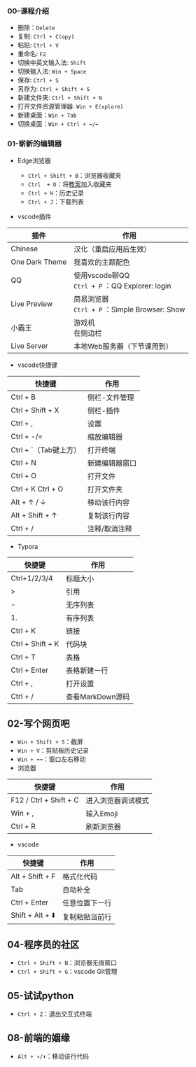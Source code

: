 ### 00-课程介绍

- 删除：`Delete`
- 复制: `Ctrl + C(opy)`
- 粘贴: `Ctrl + V`
- 重命名: `F2`
- 切换中英文输入法: `Shift`
- 切换输入法: `Win + Space`
- 保存: `Ctrl + S`
- 另存为: `Ctrl + Shift + S`
- 新建文件夹: `Ctrl + Shift + N`
- 打开文件资源管理器: `Win + E(xplore)`
- 新建桌面：`Win + Tab`
- 切换桌面：`Win + Ctrl + ⬅️/➡️`

### 01-崭新的编辑器

- Edge浏览器
  - `Ctrl + Shift + B`：浏览器收藏夹
  - `Ctrl  + D`：将[教案](https://share.fzf404.top)加入收藏夹 
  - `Ctrl + H`：历史记录
  - `Ctrl + J`：下载列表

- vscode插件

| 插件           | 作用                                                |
| -------------- | --------------------------------------------------- |
| Chinese        | 汉化（重启应用后生效）                              |
| One Dark Theme | 我喜欢的主题配色                                    |
| QQ             | 使用vscode聊QQ<br />`Ctrl + P` ：QQ Explorer: login |
| Live Preview   | 简易浏览器<br />`Ctrl + P` ：Simple Browser: Show   |
| 小霸王         | 游戏机<br />在侧边栏                                |
| Live Server    | 本地Web服务器（下节课用到）                         |

- vscode快捷键

| 快捷键               | 作用          |
| -------------------- | ------------- |
| Ctrl + B             | 侧栏-文件管理 |
| Ctrl + Shift + X     | 侧栏-插件     |
| Ctrl + ,             | 设置          |
| Ctrl + -/= | 缩放编辑器 |
| Ctrl + `（Tab键上方） | 打开终端      |
| Ctrl + N | 新建编辑器窗口 |
| Ctrl + O | 打开文件 |
| Ctrl + K Ctrl + O    | 打开文件夹    |
| Alt + ↑ / ↓        | 移动该行内容  |
| Alt + Shift + ↑     | 复制该行内容  |
| Ctrl + /             | 注释/取消注释 |

- Typora

| 快捷键           | 作用             |
| ---------------- | ---------------- |
| Ctrl+1/2/3/4     | 标题大小         |
| >                | 引用             |
| -                | 无序列表         |
| 1.               | 有序列表         |
| Ctrl + K         | 链接             |
| Ctrl + Shift + K | 代码块           |
| Ctrl + T         | 表格             |
| Ctrl + Enter     | 表格新建一行     |
| Ctrl + ,         | 打开设置         |
| Ctrl + /         | 查看MarkDown源码 |

## 02-写个网页吧

- `Win + Shift + S`：截屏
- `Win + V`：剪贴板历史记录
- `Win + ⬅️➡️`：窗口左右移动
- 浏览器

| 快捷键                 | 作用               |
| ---------------------- | ------------------ |
| F12 / Ctrl + Shift + C | 进入浏览器调试模式 |
| Win + ,                | 输入Emoji          |
| Ctrl + R               | 刷新浏览器         |

- vscode

| 快捷键          | 作用           |
| --------------- | -------------- |
| Alt + Shift + F | 格式化代码     |
| Tab             | 自动补全       |
| Ctrl + Enter    | 任意位置下一行 |
| Shift + Alt + ⬇️ | 复制粘贴当前行 |

## 04-程序员的社区

- `Ctrl + Shift + N`：浏览器无痕窗口
- `Ctrl + Shift + G`：vscode Git管理

## 05-试试python

- `Ctrl + Z`：退出交互式终端

## 08-前端的姻缘

- `Alt + ⬆️/⬇️`：移动该行代码
